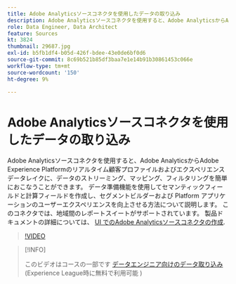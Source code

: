 ```yaml
---
title: Adobe Analyticsソースコネクタを使用したデータの取り込み
description: Adobe Analyticsソースコネクタを使用すると、Adobe AnalyticsからAdobe Experience Platformのリアルタイム顧客プロファイルおよびエクスペリエンスデータレイクに、データのストリーミング、マッピング、フィルタリングを簡単におこなうことができます。
role: Data Engineer, Data Architect
feature: Sources
kt: 3824
thumbnail: 29687.jpg
exl-id: b5fb1df4-b05d-426f-bdee-43e0de6bf0d6
source-git-commit: 8c69b521b85df3baa7e1e14b91b30861453c066e
workflow-type: tm+mt
source-wordcount: '150'
ht-degree: 9%

---
```


# Adobe Analyticsソースコネクタを使用したデータの取り込み

Adobe Analyticsソースコネクタを使用すると、Adobe AnalyticsからAdobe Experience Platformのリアルタイム顧客プロファイルおよびエクスペリエンスデータレイクに、データのストリーミング、マッピング、フィルタリングを簡単におこなうことができます。 データ準備機能を使用してセマンティックフィールドと計算フィールドを作成し、セグメントビルダーおよび Platform アプリケーションのユーザーエクスペリエンスを向上させる方法について説明します。 このコネクタでは、地域間のレポートスイートがサポートされています。 製品ドキュメントの詳細については、 [UI でのAdobe Analyticsソースコネクタの作成](https://experienceleague.adobe.com/docs/experience-platform/sources/ui-tutorials/create/adobe-applications/analytics.html?lang=ja).

>[!VIDEO](https://video.tv.adobe.com/v/29687?quality=12&learn=on)

>[!INFO]
>
> このビデオはコースの一部です [データエンジニア向けのデータ取り込み](https://experienceleague.adobe.com/?recommended=ExperiencePlatform-D-1-2020.1.dataingestion?lang=ja)(Experience League時に無料で利用可能 )
